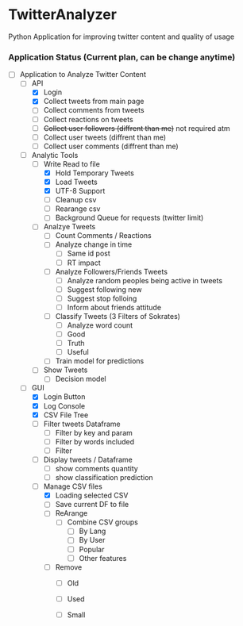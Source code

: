 # TwitterAnalyzer

Python Application for improving twitter content and quality of usage

### Application Status (Current plan, can be change anytime)

- [ ] Application to Analyze Twitter Content
	- [ ] API
		- [x] Login
		- [x] Collect tweets from main page
		- [ ] Collect comments from tweets
		- [ ] Collect reactions on tweets
		- [ ] ~~Collect user followers (diffrent than me)~~ not required atm
		- [ ] Collect user tweets (diffrent than me)
		- [ ] Collect user comments (diffrent than me)
	- [ ] Analytic Tools
		- [ ] Write Read to file
			- [x] Hold Temporary Tweets
			- [x] Load Tweets
			- [x] UTF-8 Support 
			- [ ] Cleanup csv
			- [ ] Rearange csv		
			- [ ] Background Queue for requests (twitter limit)
		- [ ] Analzye Tweets
			- [ ] Count Comments / Reactions
			- [ ] Analyze change in time
				- [ ] Same id post
				- [ ] RT impact
			- [ ] Analyze Followers/Friends Tweets
				- [ ] Analyze random peoples being active in tweets
				- [ ] Suggest following new 
				- [ ] Suggest stop folloing 
				- [ ] Inform about friends attitude
			- [ ] Classify Tweets (3 Filters of Sokrates)
				- [ ] Analyze word count
				- [ ] Good
				- [ ] Truth
				- [ ] Useful
			- [ ] Train model for predictions
		- [ ] Show Tweets
			- [ ] Decision model
	- [ ] GUI
		- [x] Login Button
		- [x] Log Console
		- [x] CSV File Tree		
		- [ ] Filter tweets Dataframe
			- [ ] Filter by key and param
			- [ ] Filter by words included
			- [ ] Filter 
		- [ ] Display tweets / Dataframe
			- [ ] show comments quantity
			- [ ] show classification prediction
		- [ ] Manage CSV files
			- [x] Loading selected CSV
			- [ ] Save current DF to file
			- [ ] ReArange
				- [ ] Combine CSV  groups
					- [ ] By Lang
					- [ ] By User
					- [ ] Popular
					- [ ] Other features
			- [ ] Remove
				- [ ] Old
				- [ ] Used
				- [ ] Small
		